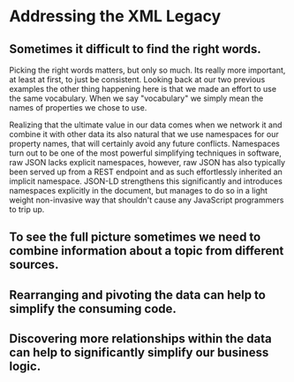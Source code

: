 # Addressing the XML Legacy



## Sometimes it difficult to find the right words.

Picking the right words matters, but only so much. Its really more important, at least at first, to just be consistent. Looking back at our two previous examples the other thing happening here is that we made an effort to use the same vocabulary. When we say "vocabulary" we simply mean the names of properties we chose to use.

Realizing that the ultimate value in our data comes when we network it and combine it with other data its also natural that we use namespaces for our property names, that will certainly avoid any future conflicts. Namespaces turn out to be one of the most powerful simplifying techniques in software, raw JSON lacks explicit namespaces, however, raw JSON has also typically been served up from a REST endpoint and as such effortlessly inherited an implicit namespace. JSON-LD strengthens this significantly and introduces namespaces explicitly in the document, but manages to do so in a light weight non-invasive way that shouldn't cause any JavaScript programmers to trip up.

## To see the full picture sometimes we need to combine information about a topic from different sources.


## Rearranging and pivoting the data can help to simplify the consuming code.


## Discovering more relationships within the data can help to significantly simplify our business logic.




